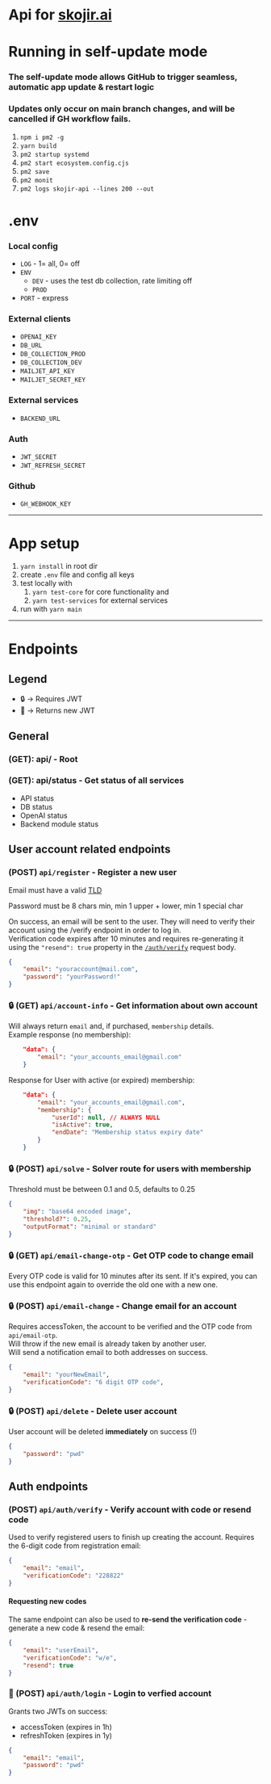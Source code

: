 # Api for [skojir.ai](https://skojir.ai)

# Running in self-update mode

### The self-update mode allows GitHub to trigger seamless, automatic app update & restart logic
### Updates only occur on main branch changes, and will be cancelled if GH workflow fails.

1. `npm i pm2 -g`
2. `yarn build`
3. `pm2 startup systemd`
4. `pm2 start ecosystem.config.cjs`
5. `pm2 save`
6. `pm2 monit`
7. `pm2 logs skojir-api --lines 200 --out`

# .env

### Local config
- `LOG` - 1= all, 0= off
- `ENV`
    - `DEV` - uses the test db collection, rate limiting off
    - `PROD`
- `PORT` - express

### External clients
- `OPENAI_KEY`
- `DB_URL`
- `DB_COLLECTION_PROD`
- `DB_COLLECTION_DEV`
- `MAILJET_API_KEY`
- `MAILJET_SECRET_KEY`

### External services
- `BACKEND_URL`

### Auth
- `JWT_SECRET`
- `JWT_REFRESH_SECRET`

### Github
- `GH_WEBHOOK_KEY`

---
# App setup

1. `yarn install` in root dir
2. create `.env` file and config all keys
3. test locally with
    1. `yarn test-core` for core functionality and
    2. `yarn test-services` for external services
4. run with `yarn main`

---
# Endpoints

## Legend
- 🔒 -> Requires JWT
- 🔑 -> Returns new JWT

## General

### (GET): api/ - Root
### (GET): api/status - Get status of all services
- API status
- DB status
- OpenAI status
- Backend module status

## User account related endpoints

### (POST) `api/register` - Register a new user
Email must have a valid [TLD](https://data.iana.org/TLD/tlds-alpha-by-domain.txt)

Password must be 8 chars min, min 1 upper + lower, min 1 special char

On success, an email will be sent to the user. They will need to verify their account using the /verify endpoint in order to log in.\
Verification code expires after 10 minutes and requires re-generating it using the `"resend": true` property in the [`/auth/verify`](#post-apiauthverify---verify-account-with-code-or-resend-code) request body.

```json
{
    "email": "youraccount@mail.com",
    "password": "yourPassword!"
}
```

### 🔒 (GET) `api/account-info` - Get information about own account

Will always return `email` and, if purchased, `membership` details.\
Example response (no membership):
```json
    "data": {
        "email": "your_accounts_email@gmail.com"
    }
```

Response for User with active (or expired) membership:
```json
    "data": {
        "email": "your_accounts_email@gmail.com",
        "membership": {
            "userId": null, // ALWAYS NULL
            "isActive": true,
            "endDate": "Membership status expiry date"
        }
    }
```

### 🔒 (POST) `api/solve` - Solver route for users with membership
Threshold must be between 0.1 and 0.5, defaults to 0.25
```json
{
    "img": "base64 encoded image",
    "threshold?": 0.25,
    "outputFormat": "minimal or standard"
}
```

### 🔒 (GET) `api/email-change-otp` - Get OTP code to change email

Every OTP code is valid for 10 minutes after its sent. If it's expired, you can use this endpoint again to override the old one with a new one.

### 🔒 (POST) `api/email-change` - Change email for an account
Requires accessToken, the account to be verified and the OTP code from `api/email-otp`.\
Will throw if the new email is already taken by another user. \
Will send a notification email to both addresses on success.

```json
{
    "email": "yourNewEmail",
    "verificationCode": "6 digit OTP code",
}
```

### 🔒 (POST) `api/delete` - Delete user account
User account will be deleted **immediately** on success (!)
```json
{
    "password": "pwd"
}
```

## Auth endpoints

### (POST) `api/auth/verify` - Verify account with code or resend code
Used to verify registered users to finish up creating the account. Requires the 6-digit code from registration email:
```json
{
    "email": "email",
    "verificationCode": "228822"
}
```
#### Requesting new codes
The same endpoint can also be used to **re-send the verification code** - generate a new code & resend the email:
```json
{
    "email": "userEmail",
    "verificationCode": "w/e",
    "resend": true
}
```

### 🔑 (POST) `api/auth/login` - Login to verfied account
Grants two JWTs on success:
- accessToken (expires in 1h)
- refreshToken (expires in 1y)

```json
{
    "email": "email",
    "password": "pwd"
}
```


